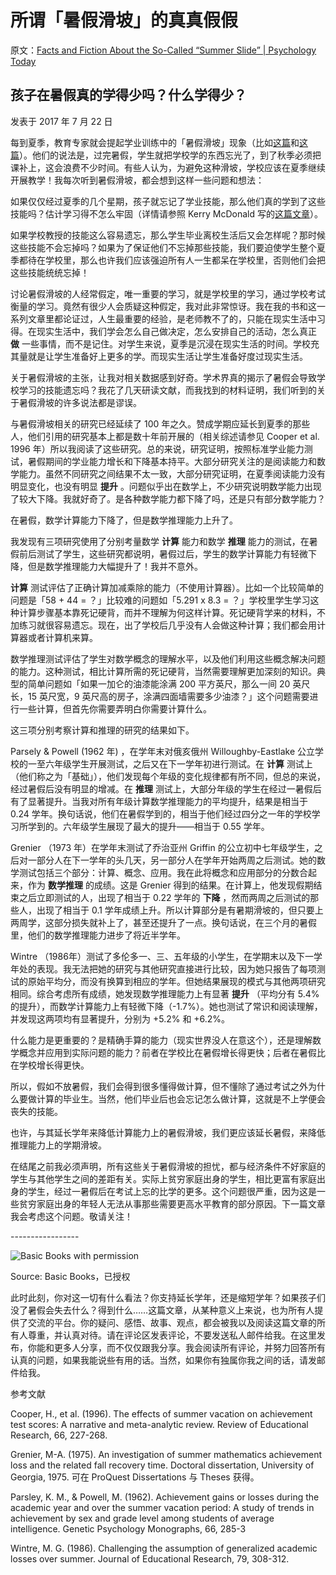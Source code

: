 # 所谓「暑假滑坡」的真真假假

原文：[Facts and Fiction About the So-Called “Summer Slide” | Psychology Today](https://www.psychologytoday.com/us/blog/freedom-learn/201707/facts-and-fiction-about-the-so-called-summer-slide)

## 孩子在暑假真的学得少吗？什么学得少？

发表于 2017 年 7 月 22 日

每到夏季，教育专家就会提起学业训练中的「暑假滑坡」现象（比如[这篇](http://www.wbur.org/cognoscenti/2014/07/17/year-round-school-cody-fenwick)和[这篇](http://theeducatorsroom.com/2013/06/summer-slip-sliding-away-a-case-for-year-round-school/)）。他们的说法是，过完暑假，学生就把学校学的东西忘光了，到了秋季必须把课补上，这会浪费不少时间。有些人认为，为避免这种滑坡，学校应该在夏季继续开展教学！我每次听到暑假滑坡，都会想到这样一些问题和想法：

如果仅仅经过夏季的几个星期，孩子就忘记了学业技能，那么他们真的学到了这些技能吗？估计学习得不怎么牢固（详情请参照 Kerry McDonald 写的[这篇文章](http://www.wbur.org/cognoscenti/2017/06/28/rethinking-education-unschooling-kerry-mcdonald)）。

如果学校教授的技能这么容易遗忘，那么学生毕业离校生活后又会怎样呢？那时候这些技能不会忘掉吗？如果为了保证他们不忘掉那些技能，我们要迫使学生整个夏季都待在学校里，那么也许我们应该强迫所有人一生都呆在学校里，否则他们会把这些技能统统忘掉！

讨论暑假滑坡的人经常假定，唯一重要的学习，就是学校里的学习，通过学校考试衡量的学习。竟然有很少人会质疑这种假定，我对此非常惊讶。我在我的书和这一系列文章里都论证过，人生最重要的经验，是老师教不了的，只能在现实生活中习得。在现实生活中，我们学会怎么自己做决定，怎么安排自己的活动，怎么真正 **做** 一些事情，而不是记住。对学生来说，夏季是沉浸在现实生活的时间。学校充其量就是让学生准备好上更多的学。而现实生活让学生准备好度过现实生活。

关于暑假滑坡的主张，让我对相关数据感到好奇。学术界真的揭示了暑假会导致学校学习的技能遗忘吗？我花了几天研读文献，而我找到的材料证明，我们听到的关于暑假滑坡的许多说法都是谬误。

与暑假滑坡相关的研究已经延续了 100 年之久。赞成学期应延长到夏季的那些人，他们引用的研究基本上都是数十年前开展的（相关综述请参见 Cooper et al. 1996 年）所以我阅读了这些研究。总的来说，研究证明，按照标准学业能力测试，暑假期间的学业能力增长和下降基本持平。大部分研究关注的是阅读能力和数学能力。虽然不同研究之间结果不太一致，大部分研究证明，在夏季阅读能力没有明显变化，也没有明显 **提升** 。问题似乎出在数学上，不少研究说明数学能力出现了较大下降。我就好奇了。是各种数学能力都下降了吗，还是只有部分数学能力？

在暑假，数学计算能力下降了，但是数学推理能力上升了。

我发现有三项研究使用了分别考量数学 **计算** 能力和数学 **推理** 能力的测试，在暑假前后测试了学生，这些研究都说明，暑假过后，学生的数学计算能力有轻微下降，但是数学推理能力大幅提升了！我并不意外。

 **计算** 测试评估了正确计算加减乘除的能力（不使用计算器）。比如一个比较简单的问题是「58 + 44 = ？」比较难的问题如「5.291 x 8.3 = ？」学校里学生学习这种计算步骤基本靠死记硬背，而并不理解为何这样计算。死记硬背学来的材料，不加练习就很容易遗忘。现在，出了学校后几乎没有人会做这种计算；我们都会用计算器或者计算机来算。

数学推理测试评估了学生对数学概念的理解水平，以及他们利用这些概念解决问题的能力。这种测试，相比计算所需的死记硬背，当然需要理解更加深刻的知识。典型的简单问题如「如果一加仑的油漆能涂满 200 平方英尺，那么一间 20 英尺长，15 英尺宽，9 英尺高的房子，涂满四面墙需要多少油漆？」这个问题需要进行一些计算，但首先你需要弄明白你需要计算什么。

这三项分别考察计算和推理的研究的结果如下。

Parsely & Powell (1962 年) ，在学年末对俄亥俄州 Willoughby-Eastlake 公立学校的一至六年级学生开展测试，之后又在下一学年初进行测试。在 **计算** 测试上（他们称之为「基础」），他们发现每个年级的变化规律都有所不同，但总的来说，经过暑假后没有明显的增减。在 **推理** 测试上，大部分年级的学生在经过一暑假后有了显著提升。当我对所有年级计算数学推理能力的平均提升，结果是相当于 0.24 学年。换句话说，他们在暑假学到的，相当于他们经过四分之一年的学校学习所学到的。六年级学生展现了最大的提升——相当于 0.55 学年。

Grenier （1973 年）在学年末测试了乔治亚州 Griffin 的公立初中七年级学生，之后对一部分人在下一学年的头几天，另一部分人在学年开始两周之后测试。她的数学测试包括三个部分：计算、概念、应用。我在此将概念和应用部分的分数合起来，作为 **数学推理** 的成绩。这是 Grenier 得到的结果。在计算上，他发现假期结束之后立即测试的人，出现了相当于 0.22 学年的 **下降** ，然而两周之后测试的那些人，出现了相当于 0.1 学年成绩上升。所以计算部分是有暑期滑坡的，但只要上两周学，这部分损失就补上了，甚至还提升了一点。换句话说，在三个月的暑假里，他们的数学推理能力进步了将近半学年。

Wintre （1986年）测试了多伦多一、三、五年级的小学生，在学期末以及下一学年处的表现。我无法把她的研究与其他研究直接进行比较，因为她只报告了每项测试的原始平均分，而没有换算到相应的学年。但她结果展现的模式与其他两项研究相同。综合考虑所有成绩，她发现数学推理能力上有显著 **提升** （平均分有 5.4% 的提升），而数学计算能力上有轻微下降（-1.7%）。她也测试了常识和阅读理解，并发现这两项均有显著提升，分别为 +5.2% 和 +6.2%。

什么能力是更重要的？是精确手算的能力（现实世界没人在意这个），还是理解数学概念并应用到实际问题的能力？前者在学校比在暑假增长得更快；后者在暑假比在学校增长得更快。

所以，假如不放暑假，我们会得到很多懂得做计算，但不懂除了通过考试之外为什么要做计算的毕业生。当然，他们毕业后也会忘记怎么做计算，这就是不上学便会丧失的技能。

也许，与其延长学年来降低计算能力上的暑假滑坡，我们更应该延长暑假，来降低推理能力上的学期滑坡。

在结尾之前我必须声明，所有这些关于暑假滑坡的担忧，都与经济条件不好家庭的学生与其他学生之间的差距有关。实际上贫穷家庭出身的学生，相比更富有家庭出身的学生，经过一暑假后在考试上忘的比学的更多。这个问题很严重，因为这是一些贫穷家庭出身的年轻人无法从事那些需要更高水平教育的部分原因。下一篇文章我会考虑这个问题。敬请关注！

\-----------------

![Basic Books with permission](https://cdn.psychologytoday.com/sites/default/files/styles/article-inline-half/public/field_blog_entry_images/2017-07/1360162607gray-free_to_rev1.jpg?itok=VU6C3AjS)

Source: Basic Books，已授权

此时此刻，你对这一切有什么看法？你支持延长学年，还是缩短学年？如果孩子们没了暑假会失去什么？得到什么……这篇文章，从某种意义上来说，也为所有人提供了交流的平台。你的疑问、感悟、故事、观点，都会被我以及阅读这篇文章的所有人尊重，并认真对待。请在评论区发表评论，不要发送私人邮件给我。在这里发布，你能和更多人分享，而不仅仅跟我分享。我会阅读所有评论，并努力回答所有认真的问题，如果我能说些有用的话。当然，如果你有独属你我之间的话，请发邮件给我。

参考文献

Cooper, H., et al. (1996). The effects of summer vacation on achievement test scores: A narrative and meta-analytic review. Review of Educational Research, 66, 227-268.

Grenier, M-A. (1975). An investigation of summer mathematics achievement loss and the related fall recovery time. Doctoral dissertation, University of Georgia, 1975. 可在 ProQuest Dissertations 与 Theses 获得。

Parsley, K. M., & Powell, M. (1962). Achievement gains or losses during the academic year and over the summer vacation period: A study of trends in achievement by sex and grade level among students of average intelligence. Genetic Psychology Monographs, 66, 285-3

Wintre, M. G. (1986). Challenging the assumption of generalized academic losses over summer. Journal of Educational Research, 79, 308-312.